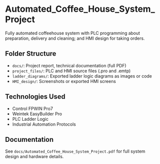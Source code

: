 # Automated_Coffee_House_System_Project
Fully automated coffeehouse system with PLC programming about preparation, delivery and cleaning; and HMI design for taking orders.
## Folder Structure

- `docs/`: Project report, technical documentation (full PDF)
- `project_files/`: PLC and HMI source files (.pro and .emtp)
- `ladder_diagrams/`: Exported ladder logic diagrams as images or code
- `HMI_design/`: Screenshots or exported HMI screens

## Technologies Used
- Control FPWIN Pro7
- Weintek EasyBuilder Pro
- PLC Ladder Logic
- Industrial Automation Protocols

## Documentation
See `docs/Automated_Coffee_House_System_Project.pdf` for full system design and hardware details.
